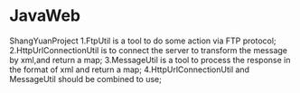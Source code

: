 # JavaWeb
ShangYuanProject
1.FtpUtil is a tool to do some action via FTP protocol;
2.HttpUrlConnectionUtil is to connect the server to transform the message by xml,and return a map;
3.MessageUtil is a tool to process the response in the format of xml and return a map;
4.HttpUrlConnectionUtil and MessageUtil should be combined to use;
